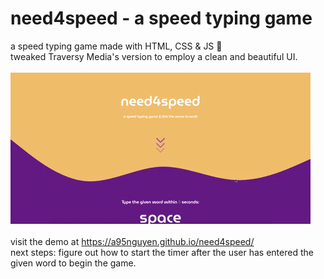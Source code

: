 # need4speed - a speed typing game
a speed typing game made with HTML, CSS & JS 💜 <br>
tweaked Traversy Media's version to employ a clean and beautiful UI. <br>
<br>
![](giphy.gif)
<br>
<br>
visit the demo at https://a95nguyen.github.io/need4speed/ <br>
next steps: figure out how to start the timer after the user has entered the given word to begin the game. 
